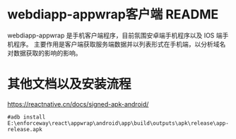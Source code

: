 # webdiapp-appwrap客户端 README
  webdiapp-appwrap 是手机客户端程序，目前氛围安卓端手机程序以及 IOS 端手机程序。
  主要作用是客户端获取服务端数据并以列表形式在手机端，以分析域名对数据获取的影响的影响。

# 其他文档以及安装流程
  https://reactnative.cn/docs/signed-apk-android/
``` shell
#adb install E:\enforceway\react\appwrap\android\app\build\outputs\apk\release\app-release.apk
```

